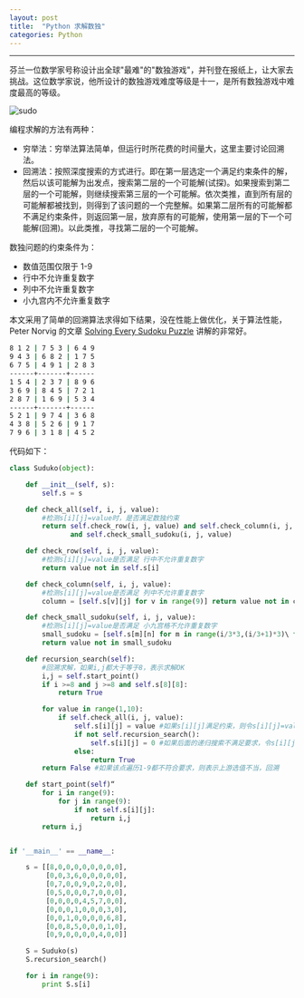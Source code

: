 ```yaml
---
layout: post
title:  "Python 求解数独"
categories: Python 
---
```


--------------

芬兰一位数学家号称设计出全球"最难"的"数独游戏"，并刊登在报纸上，让大家去挑战。这位数学家说，他所设计的数独游戏难度等级是十一，是所有数独游戏中难度最高的等级。


![sudo](http://7xp2eu.com1.z0.glb.clouddn.com/puzzlesudu.jpg)


编程求解的方法有两种：

- 穷举法：穷举法算法简单，但运行时所花费的时间量大，这里主要讨论回溯法。
- 回溯法：按照深度搜索的方式进行。即在第一层选定一个满足约束条件的解，然后以该可能解为出发点，搜索第二层的一个可能解(试探)。如果搜索到第二层的一个可能解，则继续搜索第三层的一个可能解。依次类推，直到所有层的可能解都被找到，则得到了该问题的一个完整解。如果第二层所有的可能解都不满足约束条件，则返回第一层，放弃原有的可能解，使用第一层的下一个可能解(回溯)。以此类推，寻找第二层的一个可能解。

数独问题的约束条件为：

- 数值范围仅限于 1-9 
- 行中不允许重复数字
- 列中不允许重复数字 
- 小九宫内不允许重复数字

本文采用了简单的回溯算法求得如下结果，没在性能上做优化，关于算法性能，Peter Norvig 的文章 [Solving Every Sudoku Puzzle](http://norvig.com/sudoku.html) 讲解的非常好。

~~~ bash
8 1 2 | 7 5 3 | 6 4 9
9 4 3 | 6 8 2 | 1 7 5
6 7 5 | 4 9 1 | 2 8 3
------+-------+------
1 5 4 | 2 3 7 | 8 9 6
3 6 9 | 8 4 5 | 7 2 1
2 8 7 | 1 6 9 | 5 3 4
------+-------+------
5 2 1 | 9 7 4 | 3 6 8
4 3 8 | 5 2 6 | 9 1 7
7 9 6 | 3 1 8 | 4 5 2
~~~

代码如下：

~~~ python
class Suduko(object):

    def __init__(self, s):
        self.s = s 

    def check_all(self, i, j, value):
        #检测s[i][j]=value时，是否满足数独约束
        return self.check_row(i, j, value) and self.check_column(i, j, value)\
               and self.check_small_sudoku(i, j, value)

    def check_row(self, i, j, value):
        #检测s[i][j]=value是否满足 行中不允许重复数字
        return value not in self.s[i]

    def check_column(self, i, j, value): 
        #检测s[i][j]=value是否满足 列中不允许重复数字
        column = [self.s[v][j] for v in range(9)] return value not in column

    def check_small_sudoku(self, i, j, value):
        #检测s[i][j]=value是否满足 小九宫格不允许重复数字
        small_sudoku = [self.s[m][n] for m in range(i/3*3,(i/3+1)*3)\ for n in range(j/3*3,(j/3+1)*3)]
        return value not in small_sudoku

    def recursion_search(self):
        #回溯求解，如果i,j都大于等于8，表示求解OK
        i,j = self.start_point()
        if i >=8 and j >=8 and self.s[8][8]:
            return True

        for value in range(1,10):
            if self.check_all(i, j, value):
                self.s[i][j] = value #如果s[i][j]满足约束，则令s[i][j]=value
                if not self.recursion_search():
                    self.s[i][j] = 0 #如果后面的递归搜索不满足要求，令s[i][j] = 0
                else:
                    return True
        return False #如果该点遍历1-9都不符合要求，则表示上游选值不当，回溯 

    def start_point(self)“
        for i in range(9):
            for j in range(9):
                if not self.s[i][j]:
                    return i,j
        return i,j


if '__main__' == __name__:

    s = [[8,0,0,0,0,0,0,0,0],
         [0,0,3,6,0,0,0,0,0],
         [0,7,0,0,9,0,2,0,0],
         [0,5,0,0,0,7,0,0,0],
         [0,0,0,0,4,5,7,0,0],
         [0,0,0,1,0,0,0,3,0],
         [0,0,1,0,0,0,0,6,8],
         [0,0,8,5,0,0,0,1,0],
         [0,9,0,0,0,0,4,0,0]]

    S = Suduko(s)
    S.recursion_search()

    for i in range(9):
        print S.s[i]
~~~